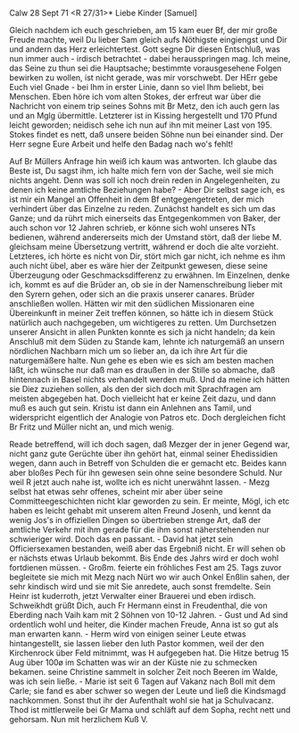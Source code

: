 Calw 28 Sept 71
 <R 27/31>*
Liebe Kinder [Samuel]

Gleich nachdem ich euch geschrieben, am 15 kam euer Bf, der mir große Freude machte, weil Du lieber Sam gleich aufs Nöthigste eingiengst und Dir und andern das Herz erleichtertest. Gott segne Dir diesen Entschluß, was nun immer auch - irdisch betrachtet - dabei herausspringen mag. Ich meine, das Seine zu thun sei die Hauptsache; bestimmte vorausgesehene Folgen bewirken zu wollen, ist nicht gerade, was mir vorschwebt. Der HErr gebe Euch viel Gnade - bei Ihm in erster Linie, dann so viel Ihm beliebt, bei Menschen. 
Eben höre ich vom alten Stokes, der erfreut war über die Nachricht von einem trip seines Sohns mit Br Metz, den ich auch gern las und an Mglg übermittle. Letzterer ist in Kissing hergestellt und 170 Pfund leicht geworden; neidisch sehe ich nun auf ihn mit meiner Last von 195. Stokes findet es nett, daß unsere beiden Söhne nun bei einander sind. Der Herr segne Eure Arbeit und helfe den Badag nach wo's fehlt!

Auf Br Müllers Anfrage hin weiß ich kaum was antworten. Ich glaube das Beste ist, Du sagst ihm, ich halte mich fern von der Sache, weil sie mich nichts angeht. Denn was soll ich noch drein reden in Angelegenheiten, zu denen ich keine amtliche Beziehungen habe? - Aber Dir selbst sage ich, es ist mir ein Mangel an Offenheit in dem Bf entgegengetreten, der mich verhindert über das Einzelne zu reden. Zunächst handelt es sich um das Ganze; und da rührt mich einerseits das Entgegenkommen von Baker, der auch schon vor 12 Jahren schrieb, er könne sich wohl unseres NTs bedienen, während andererseits mich der Umstand stört, daß der liebe M. gleichsam meine Übersetzung vertritt, während er doch die alte vorzieht. Letzteres, ich hörte es nicht von Dir, stört mich gar nicht, ich nehme es ihm auch nicht übel, aber es wäre hier der Zeitpunkt gewesen, diese seine Überzeugung oder Geschmacksdifferenz zu erwähnen. Im Einzelnen, denke ich, kommt es auf die Brüder an, ob sie in der Namenschreibung lieber mit den Syrern gehen, oder sich an die praxis unserer canares. Brüder anschließen wollen. Hätten wir mit den südlichen Missionaren eine Übereinkunft in meiner Zeit treffen können, so hätte ich in diesem Stück natürlich auch nachgegeben, um wichtigeres zu retten. Um Durchsetzen unserer Ansicht in allen Punkten konnte es sich ja nicht handeln; da kein Anschluß mit dem Süden zu Stande kam, lehnte ich naturgemäß an unsern nördlichen Nachbarn mich um so lieber an, da ich ihre Art für die naturgemäßere halte. Nun gehe es eben wie es sich am besten machen läßt, ich wünsche nur daß man es draußen in der Stille so abmache, daß hintennach in Basel nichts verhandelt werden muß. Und da meine ich hätten sie Diez zuziehen sollen, als den der sich doch mit Sprachfragen am meisten abgegeben hat. Doch vielleicht hat er keine Zeit dazu, und dann muß es auch gut sein. Kristu ist dann ein Anlehnen ans Tamil, und widerspricht eigentlich der Analogie von Patros etc. Doch dergleichen ficht Br Fritz und Müller nicht an, und mich wenig.

Reade betreffend, will ich doch sagen, daß Mezger der in jener Gegend war, nicht ganz gute Gerüchte über ihn gehört hat, einmal seiner Ehedissidien wegen, dann auch in Betreff von Schulden die er gemacht etc. Beides kann aber bloßes Pech für ihn gewesen sein ohne seine besondere Schuld. Nur weil R jetzt auch nahe ist, wollte ich es nicht unerwähnt lassen. - Mezg selbst hat etwas sehr offenes, scheint mir aber über seine Committeegeschichten nicht klar geworden zu sein. Er meinte, Mögl, ich etc haben es leicht gehabt mit unserem alten Freund Josenh, und kennt da wenig Jos's in offiziellen Dingen so übertrieben strenge Art, daß der amtliche Verkehr mit ihm gerade für die ihm sonst näherstehenden nur schwieriger wird. Doch das en passant. - David hat jetzt sein Officiersexamen bestanden, weiß aber das Ergebniß nicht. Er will sehen ob er nächsts etwas Urlaub bekommt. Bis Ende des Jahrs wird er doch wohl fortdienen müssen. - Großm. feierte ein fröhliches Fest am 25. Tags zuvor begleitete sie mich mit Mezg nach Nürt wo wir auch Onkel Enßlin sahen, der sehr kindisch wird und sie mit Sie anredete, auch sonst fremdelte. Sein Heinr ist kuderroth, jetzt Verwalter einer Brauerei und eben irdisch. Schweikhdt grüßt Dich, auch Fr Hermann einst in Freudenthal, die von Eberding nach Vaih kam mit 2 Söhnen von 10-12 Jahren. - Gust und Ad sind ordentlich wohl und heiter, die Kinder machen Freude, Anna ist so gut als man erwarten kann. - Herm wird von einigen seiner Leute etwas hintangestellt, sie lassen lieber den luth Pastor kommen, weil der den Kirchenrock über Feld mitnimmt, was H aufgegeben hat. Die Hitze betrug 15 Aug über 100ø im Schatten was wir an der Küste nie zu schmecken bekamen. seine Christine sammelt in solcher Zeit noch Beeren im Walde, was ich sein ließe. - Marie ist seit 6 Tagen auf Vakanz nach Boll mit dem Carle; sie fand es aber schwer so wegen der Leute und ließ die Kindsmagd nachkommen. Sonst thut ihr der Aufenthalt wohl sie hat ja Schulvacanz. Thod ist mittlerweile bei Gr Mama und schläft auf dem Sopha, recht nett und gehorsam. 
 Nun mit herzlichem Kuß
 V.

